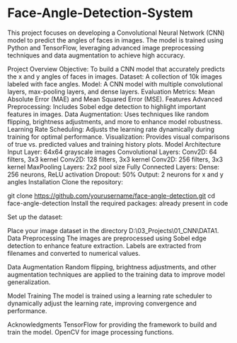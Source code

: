 # Face-Angle-Detection-System
This project focuses on developing a Convolutional Neural Network (CNN) model to predict the angles of faces in images. The model is trained using Python and TensorFlow, leveraging advanced image preprocessing techniques and data augmentation to achieve high accuracy.

Project Overview
Objective: To build a CNN model that accurately predicts the x and y angles of faces in images.
Dataset: A collection of 10k images labeled with face angles.
Model: A CNN model with multiple convolutional layers, max-pooling layers, and dense layers.
Evaluation Metrics: Mean Absolute Error (MAE) and Mean Squared Error (MSE).
Features
Advanced Preprocessing: Includes Sobel edge detection to highlight important features in images.
Data Augmentation: Uses techniques like random flipping, brightness adjustments, and more to enhance model robustness.
Learning Rate Scheduling: Adjusts the learning rate dynamically during training for optimal performance.
Visualization: Provides visual comparisons of true vs. predicted values and training history plots.
Model Architecture
Input Layer: 64x64 grayscale images
Convolutional Layers:
Conv2D: 64 filters, 3x3 kernel
Conv2D: 128 filters, 3x3 kernel
Conv2D: 256 filters, 3x3 kernel
MaxPooling Layers: 2x2 pool size
Fully Connected Layers:
Dense: 256 neurons, ReLU activation
Dropout: 50%
Output: 2 neurons for x and y angles
Installation
Clone the repository:

git clone https://github.com/yourusername/face-angle-detection.git
cd face-angle-detection
Install the required packages: already present in code

Set up the dataset:

Place your image dataset in the directory D:\\03_Projects\\01_CNN\\DATA1.
Data Preprocessing
The images are preprocessed using Sobel edge detection to enhance feature extraction. Labels are extracted from filenames and converted to numerical values.

Data Augmentation
Random flipping, brightness adjustments, and other augmentation techniques are applied to the training data to improve model generalization.

Model Training
The model is trained using a learning rate scheduler to dynamically adjust the learning rate, improving convergence and performance.

Acknowledgments
TensorFlow for providing the framework to build and train the model.
OpenCV for image processing functions.
